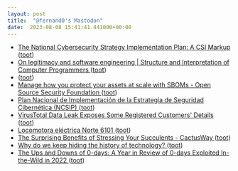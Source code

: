 ```yaml
---
layout: post
title:  "@fernand0's Mastodon"
date:  2023-08-08 15:41:41.441000+00:00
---
```

*  [The National Cybersecurity Strategy Implementation Plan: A CSI Markup ](https://dfrlab.org/2023/07/18/national-cybersecurity-strategy-implementation-plan-markup) ([toot](https://mastodon.social/@fernand0/110854753579130855))
*  [
On legitimacy and software engineering \| Structure and Interpretation of Computer Programmers	 ](https://www.sicpers.info/2023/07/on-legitimacy-and-software-engineering) ([toot](https://mastodon.social/@fernand0/110854373545257567))
*  [ ](https://ieji.de/@GatOscuro) ([toot](https://mastodon.social/@fernand0/110854252959160453))
*  [Manage how you protect your assets at scale with SBOMs - Open Source Security Foundation ](https://openssf.org/blog/2023/07/21/manage-how-you-protect-your-assets-at-scale-with-sboms) ([toot](https://mastodon.social/@fernand0/110854156200876365))
*  [Plan Nacional de Implementación de la Estrategia de Seguridad Cibernética (NCSIP) ](https://blog.segu-info.com.ar) ([toot](https://mastodon.social/@fernand0/110854040181680306))
*  [VirusTotal Data Leak Exposes Some Registered Customers' Details ](https://thehackernews.com/2023/07/virustotal-data-leak-exposes-some.htm) ([toot](https://mastodon.social/@fernand0/110853660830895425))
*  [Locomotora eléctrica Norte 6101 ](https://www.flickr.com/photos/fernand0/53094893454) ([toot](https://mastodon.social/@fernand0/110853583042544173))
*  [The Surprising Benefits of Stressing Your Succulents - CactusWay ](https://cactusway.com/the-surprising-benefits-of-stressing-your-succulents) ([toot](https://mastodon.social/@fernand0/110853498383751703))
*  [Why do we keep hiding the history of technology? ](https://globalvoices.org/2023/08/04/why-do-we-keep-hiding-the-history-of-technology) ([toot](https://mastodon.social/@fernand0/110853286466202216))
*  [The Ups and Downs of 0-days: A Year in Review of 0-days Exploited In-the-Wild in 2022  ](https://security.googleblog.com/2023/07/the-ups-and-downs-of-0-days-year-in.htm) ([toot](https://mastodon.social/@fernand0/110853035271718145))
